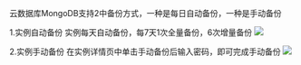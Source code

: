 ﻿云数据库MongoDB支持2中备份方式，一种是每日自动备份，一种是手动备份

1.实例自动备份
实例每天自动备份，每7天1次全量备份，6次增量备份
![](https://mc.qcloudimg.com/static/img/4177b1b21ded9ec323c127965da9149e/zidongbeif.png)

2.实例手动备份
在实例详情页中单击手动备份后输入密码，即可完成手动备份
![](https://mc.qcloudimg.com/static/img/f3884e673178cd4e7d74055a82d6695a/shoudongbeif.png)
